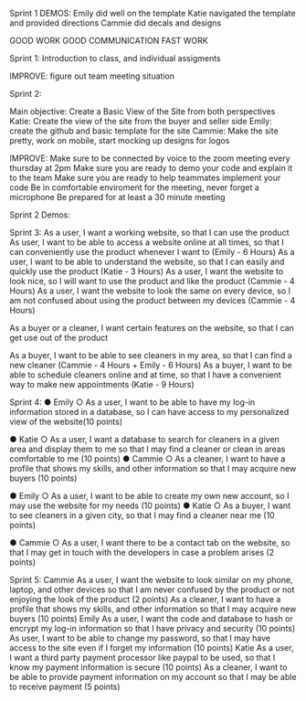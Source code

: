 Sprint 1 DEMOS:
Emily did well on the template
Katie navigated the template and provided directions
Cammie did decals and designs

GOOD WORK
GOOD COMMUNICATION
FAST WORK

Sprint 1: 
Introduction to class, and individual assigments

IMPROVE: figure out team meeting situation

Sprint 2:

Main objective: Create a Basic View of the Site from both perspectives
Katie: Create the view of the site from the buyer and seller side
Emily: create the github and basic template for the site
Cammie: Make the site pretty, work on mobile, start mocking up designs for logos

IMPROVE: 
Make sure to be connected by voice to the zoom meeting every thursday at 2pm
Make sure you are ready to demo your code and explain it to the team
Make sure you are ready to help teammates implement your code
Be in comfortable enviroment for the meeting, never forget a microphone
Be prepared for at least a 30 minute meeting

Sprint 2 Demos:


Sprint 3: 
As a user, I want a working website, so that I can use the product
As user, I want to be able to access a website online at all times, so that I can conveniently use the product whenever I want to (Emily - 6 Hours)
As a user, I want to be able to understand the website, so that I can easily and quickly use the product (Katie - 3 Hours)
As a user, I want the website to look nice, so I will want to use the product and like the product (Cammie - 4 Hours)
As a user, I want the website to look the same on every device, so I am not confused about using the product between my devices (Cammie - 4 Hours)

As a buyer or a cleaner, I want certain features on the website, so that I can get use out of the product

As a buyer, I want to be able to see cleaners in my area, so that I can find a new cleaner (Cammie - 4 Hours + Emily - 6 Hours)
As a buyer, I want to be able to schedule cleaners online and at time, so that I have a convenient way to make new appointments (Katie - 9 Hours) 

Sprint 4: 
●	Emily
○	As a user, I want to be able to have my log-in information stored in a database, so I can have access to my personalized view of the website(10 points)

●	Katie
○	As a user, I want a database to search for cleaners in a given area and display them to me so that I may find a cleaner or clean in areas comfortable to me (10 points) 
●	Cammie
○	As a cleaner, I want to have a profile that shows my skills, and other information so that I may acquire new buyers (10 points)

●	Emily
○	As a user, I want to be able to create my own new account, so I may use the website for my needs (10 points)
●	Katie
○	As a buyer, I want to see cleaners in a given city, so that I may find a cleaner near me (10 points)

●	Cammie
○	As a user, I want there to be a contact tab on the website, so that I may get in touch with the developers in case a problem arises (2 points) 

Sprint 5: 
Cammie
As a user, I want the website to look similar on my phone, laptop, and other devices so that I am never confused by the product or not enjoying the look of the product (2 points) 
As a cleaner, I want to have a profile that shows my skills, and other information so that I may acquire new buyers (10 points)
Emily
As a user, I want the code and database to hash or encrypt my log-in information so that I have privacy and security (10 points)
As  user, I want to be able to change my password, so that I may have access to the site even if I forget my information (10 points)
Katie
As a user, I want a third party payment processor like paypal to be used, so that I know my payment information is secure (10 points)
As a cleaner, I want to be able to provide payment information on my account so that I may be able to receive payment (5 points)

